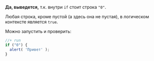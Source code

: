 **Да, выведется,** т.к. внутри `if` стоит строка `"0"`. 

Любая строка, кроме пустой (а здесь она не пустая), в логическом контексте является `true`.

Можно запустить и проверить:

```js
//+ run
if ("0") {
  alert( 'Привет' );
}
```

